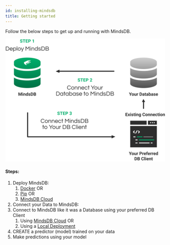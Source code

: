 ```yaml
---
id: installing-mindsdb
title: Getting started
---
```


Follow the below steps to get up and running with MindsDB.

![Getting Started Image](assets/getting-started.png)

#### Steps:

1.  Deploy MindsDB: 
    1.  [Docker](/deployment/docker) OR
    2.  [Pip](/deployment/pypi) OR
    3.  [MindsDB Cloud](/deployment/cloud)
2. Connect your Data to MindsDB:
3. Connect to MindsDB like it was a Database using your preferred DB Client
    1. Using [MindsDB Cloud](/sql/connect/cloud) OR
    2. Using a [Local Deployment](/sql/connect/local)
4. CREATE a predictor (model) trained on your data
5. Make predictions using your model

 
